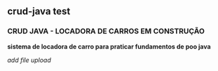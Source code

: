 ## crud-java test

### CRUD JAVA - LOCADORA DE CARROS EM CONSTRUÇÃO

**sistema de locadora de carro para praticar fundamentos de poo java**

_add file upload_



